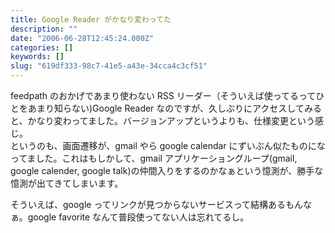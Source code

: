 ```yaml
---
title: Google Reader がかなり変わってた
description: ""
date: "2006-06-28T12:45:24.000Z"
categories: []
keywords: []
slug: "619df333-98c7-41e5-a43e-34cca4c3cf51"
---
```


feedpath のおかげであまり使わない RSS リーダー（そういえば使ってるってひとをあまり知らない)Google Reader なのですが、久しぶりにアクセスしてみると、かなり変わってました。バージョンアップというよりも、仕様変更という感じ。  
というのも、画面遷移が、gmail やら google calendar にずいぶん似たものになってました。これはもしかして、gmail アプリケーショングループ(gmail, google calender, google talk)の仲間入りをするのかなぁという憶測が、勝手な憶測が出てきてしまいます。

そういえば、google ってリンクが見つからないサービスって結構あるもんなぁ。google favorite なんて普段使ってない人は忘れてるし。
